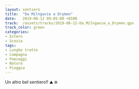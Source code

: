 ```yaml
---
layout: sentiero
title:  "Da Milngavie a Drymen"
date:   2019-08-12 09:05:00 +0100
track:  /assets/tracks/2019-08-12-Da_Milngavie_a_Drymen.gpx
track_color: green
categories:
- Estero
- Scozia
tags:
- Lunghe tratte
- Campagna
- Paesaggi
- Natura
- Pioggia
---
```


Un altro bel sentiero!! :mountain: :snowflake: